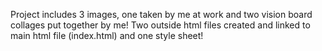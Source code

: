 Project includes 3 images, one taken by me at work and two vision board collages put together by me! Two outside html files created and linked to main html file (index.html) and one style sheet!

